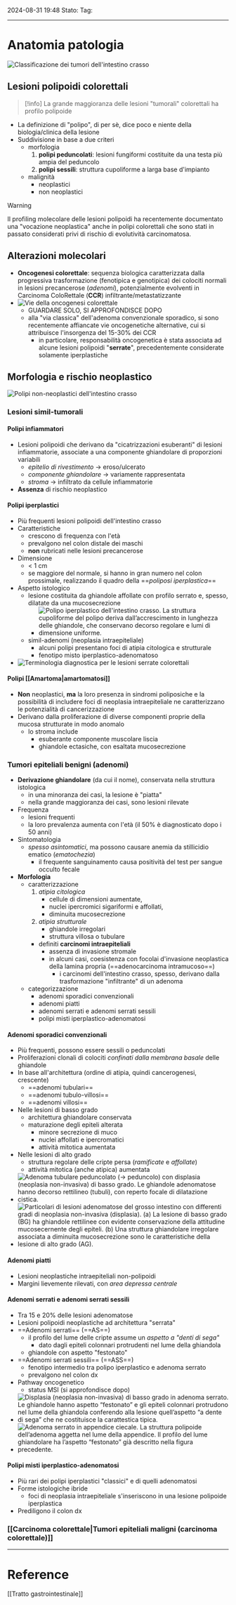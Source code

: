 2024-08-31 19:48
Stato:
Tag: 

---
# Anatomia patologia
![Classificazione dei tumori dell'intestino crasso](https://i.imgur.com/vQctiYL.png)
## Lesioni polipoidi colorettali
>[!info]
> La grande maggioranza delle lesioni "tumorali" colorettali ha profilo polipoide
- La definizione di "polipo", di per sè, dice poco e niente della biologia/clinica della lesione
- Suddivisione in base a due criteri
	- morfologia
		1. **polipi peduncolati**: lesioni fungiformi costituite da una testa più ampia del peduncolo
		2. **polipi sessili**: struttura cupoliforme a larga base d'impianto
	- malignità
		- neoplastici
		- non neoplastici
>[!warning]
> Il profiling molecolare delle lesioni polipoidi ha recentemente documentato una "vocazione neoplastica" anche in polipi colorettali che sono stati in passato considerati privi di rischio di evolutività carcinomatosa.
## Alterazioni molecolari
- **Oncogenesi colorettale**: sequenza biologica caratterizzata dalla progressiva trasformazione (fenotipica e genotipica) dei colociti normali in lesioni precancerose (*adenomi*), potenzialmente evolventi in Carcinoma ColoRettale (**CCR**) infiltrante/metastatizzante
- ![Vie della oncogenesi colorettale](https://i.imgur.com/ryi8SiV.jpg)
	- GUARDARE SOLO, SI APPROFONDISCE DOPO
	- alla "via classica" dell'adenoma convenzionale sporadico, si sono recentemente affiancate vie oncogenetiche alternative, cui si attribuisce l'insorgenza del 15-30% dei CCR
		- in particolare, responsabilità oncogenetica è stata associata ad alcune lesioni polipoidi "**serrate**", precedentemente considerate solamente iperplastiche
## Morfologia e rischio neoplastico
![Polipi non-neoplastici dell'intestino crasso](https://i.imgur.com/3S3wsGm.jpg)
### Lesioni simil-tumorali
#### Polipi infiammatori
- Lesioni polipoidi che derivano da "cicatrizzazioni esuberanti" di lesioni infiammatorie, associate a una componente ghiandolare di proporzioni variabili
	- *epitelio di rivestimento* → eroso/ulcerato
	- *componente ghiandolare* → variamente rappresentata
	- *stroma* → infiltrato da cellule infiammatorie
- **Assenza** di rischio neoplastico
#### Polipi iperplastici
- Più frequenti lesioni polipoidi dell'intestino crasso
- Caratteristiche
	- crescono di frequenza con l'età
	- prevalgono nel colon distale dei maschi
	- **non** rubricati nelle lesioni precancerose
- Dimensione
	- < 1 cm
	- se maggiore del normale, si hanno in gran numero nel colon prossimale, realizzando il quadro della ==*poliposi iperplastica*==
- Aspetto istologico
	- lesione costituita da ghiandole affollate con profilo serrato e, spesso, dilatate da una mucosecrezione
		- ![Polipo iperplastico dell'intestino crasso. La struttura cupoliforme del polipo deriva dall’accrescimento in lunghezza delle ghiandole, che conservano decorso regolare e lumi di dimensione uniforme.](https://i.imgur.com/zYWA2lV.png)
	- simil-adenomi (neoplasia intraepiteliale)
		- alcuni polipi presentano foci di atipia citologica e strutturale
		- fenotipo misto iperplastico-adenomatoso
- ![Terminologia diagnostica per le lesioni serrate colorettali](https://i.imgur.com/vQ8jwDr.jpg)
#### Polipi [[Amartoma|amartomatosi]]
- **Non** neoplastici, **ma** la loro presenza in sindromi poliposiche e la possibilità di includere foci di neoplasia intraepiteliale ne caratterizzano le potenzialità di cancerizzazione
- Derivano dalla proliferazione di diverse componenti proprie della mucosa strutturate in modo anomalo
	- lo stroma include
		- esuberante componente muscolare liscia
		- ghiandole ectasiche, con esaltata mucosecrezione
### Tumori epiteliali benigni (adenomi)
- **Derivazione ghiandolare** (da cui il nome), conservata nella struttura istologica
	- in una minoranza dei casi, la lesione è "piatta"
	- nella grande maggioranza dei casi, sono lesioni rilevate
- Frequenza
	- lesioni frequenti
	- la loro prevalenza aumenta con l'età (il 50% è diagnosticato dopo i 50 anni)
- Sintomatologia
	- *spesso asintomatici*, ma possono causare anemia da stillicidio ematico (*ematochezia*)
		- il frequente sanguinamento causa positività del test per sangue occulto fecale
- **Morfologia**
	- caratterizzazione
		1. *atipia citologica*
			- cellule di dimensioni aumentate,
			- nuclei ipercromici sigariformi e affollati,
			- diminuita mucosecrezione
		2. *atipia strutturale*
			- ghiandole irregolari
			- struttura villosa o tubulare
		- definiti **carcinomi intraepiteliali**
			- assenza di invasione stromale
			- in alcuni casi, coesistenza con focolai d'invasione neoplastica della lamina propria (==adenocarcinoma intramucoso==)
				- i carcinomi dell'intestino crasso, spesso, derivano dalla trasformazione "infiltrante" di un adenoma
	- categorizzazione
		- adenomi sporadici convenzionali
		- adenomi piatti
		- adenomi serrati e adenomi serrati sessili
		- polipi misti iperplastico-adenomatosi
#### Adenomi sporadici convenzionali
- Più frequenti, possono essere sessili o peduncolati
- Proliferazioni clonali di colociti *confinati dalla membrana basale* delle ghiandole
- In base all'architettura (ordine di atipia, quindi cancerogenesi, crescente)
	- ==adenomi tubulari==
	- ==adenomi tubulo-villosi==
	- ==adenomi villosi==
- Nelle lesioni di basso grado
	- architettura ghiandolare conservata
	- maturazione degli epiteli alterata
		- minore secrezione di muco
		- nuclei affollati e ipercromatici
		- attività mitotica aumentata
- Nelle lesioni di alto grado
	- struttura regolare delle cripte persa (*ramificate* e *affollate*)
	- attività mitotica (anche atipica) aumentata
- ![Adenoma tubulare peduncolato (→ peduncolo) con displasia (neoplasia non-invasiva) di basso grado. Le ghiandole adenomatose hanno decorso rettilineo (tubuli), con reperto focale di dilatazione cistica.](https://i.imgur.com/xSI7Cu8.png)
- ![Particolari di lesioni adenomatose del grosso intestino con differenti gradi di neoplasia non-invasiva (displasia). (a) La lesione di basso grado (BG) ha ghiandole rettilinee con evidente conservazione della attitudine mucosecernente degli epiteli. (b) Una struttura ghiandolare irregolare associata a diminuita mucosecrezione sono le caratteristiche della lesione di alto grado (AG).](https://i.imgur.com/dR1R5u6.jpg)
#### Adenomi piatti
- Lesioni neoplastiche intraepiteliali non-polipoidi
- Margini lievemente rilevati, con *area depressa centrale*
#### Adenomi serrati e adenomi serrati sessili
- Tra 15 e 20% delle lesioni adenomatose
- Lesioni polipoidi neoplastiche ad architettura "serrata"
- ==Adenomi serrati== (==AS==)
	- il profilo del lume delle cripte assume un *aspetto a "denti di sega"*
		- dato dagli epiteli colonnari protrudenti nel lume della ghiandola
	- ghiandole con aspetto "festonato"
- ==Adenomi serrati sessili== (==ASS==)
	- fenotipo intermedio tra polipo iperplastico e adenoma serrato
	- prevalgono nel colon dx
- Pathway oncogenetico
	- status MSI (si approfondisce dopo)
- ![Displasia (neoplasia non-invasiva) di basso grado in adenoma serrato. Le ghiandole hanno aspetto “festonato” e gli epiteli colonnari protrudono nel lume della ghiandola conferendo alla lesione quell’aspetto “a dente di sega” che ne costituisce la carattestica tipica.](https://i.imgur.com/ShzuxVD.png)
- ![Adenoma serrato in appendice ciecale. La struttura polipoide dell’adenoma aggetta nel lume della appendice. Il profilo del lume ghiandolare ha l’aspetto “festonato” già descritto nella figura precedente.](https://i.imgur.com/QHTunwK.png)
#### Polipi misti iperplastico-adenomatosi
- Più rari dei polipi iperplastici "classici" e di quelli adenomatosi
- Forme istologiche ibride
	- foci di neoplasia intraepiteliale s'inseriscono in una lesione polipoide iperplastica
- Prediligono il colon dx
### [[Carcinoma colorettale|Tumori epiteliali maligni (carcinoma colorettale)]]







---
# Reference
[[Tratto gastrointestinale]]